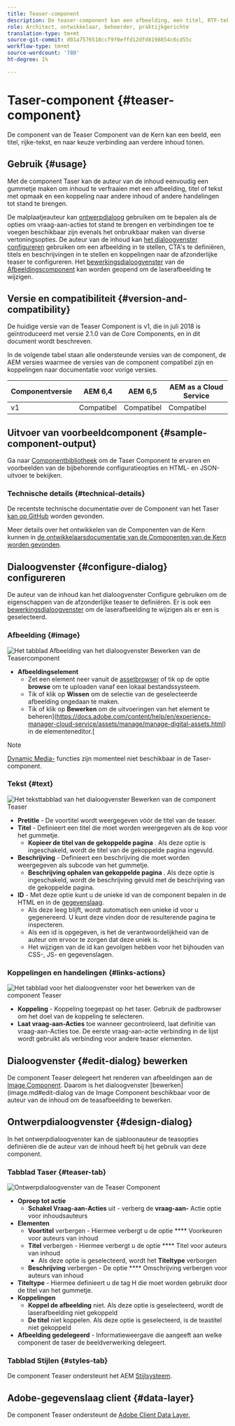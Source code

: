 ```yaml
---
title: Teaser-component
description: De teaser-component kan een afbeelding, een titel, RTF-tekst en eventueel een koppeling naar andere inhoud weergeven.
role: Architect, ontwikkelaar, beheerder, praktijkgerichte
translation-type: tm+mt
source-git-commit: d01a7576518ccf9f0effd12dfd8198854c6cd55c
workflow-type: tm+mt
source-wordcount: '780'
ht-degree: 1%

---
```



# Taser-component {#teaser-component}

De component van de Teaser Component van de Kern kan een beeld, een titel, rijke-tekst, en naar keuze verbinding aan verdere inhoud tonen.

## Gebruik {#usage}

Met de component Taser kan de auteur van de inhoud eenvoudig een gummetje maken om inhoud te verfraaien met een afbeelding, titel of tekst met opmaak en een koppeling naar andere inhoud of andere handelingen tot stand te brengen.

De malplaatjeauteur kan [ontwerpdialoog](#design-dialog) gebruiken om te bepalen als de opties om vraag-aan-acties tot stand te brengen en verbindingen toe te voegen beschikbaar zijn evenals het onbruikbaar maken van diverse vertoningsopties. De auteur van de inhoud kan [het dialoogvenster configureren](#configure-dialog) gebruiken om een afbeelding in te stellen, CTA&#39;s te definiëren, titels en beschrijvingen in te stellen en koppelingen naar de afzonderlijke teaser te configureren. Het [bewerkingsdialoogvenster](image.md#edit-dialog) van de [Afbeeldingscomponent](image.md) kan worden geopend om de laserafbeelding te wijzigen.

## Versie en compatibiliteit {#version-and-compatibility}

De huidige versie van de Teaser Component is v1, die in juli 2018 is geïntroduceerd met versie 2.1.0 van de Core Components, en in dit document wordt beschreven.

In de volgende tabel staan alle ondersteunde versies van de component, de AEM versies waarmee de versies van de component compatibel zijn en koppelingen naar documentatie voor vorige versies.

| Componentversie | AEM 6,4 | AEM 6,5 | AEM as a Cloud Service |
|---|---|---|---|
| v1 | Compatibel | Compatibel | Compatibel |

## Uitvoer van voorbeeldcomponent {#sample-component-output}

Ga naar [Componentbibliotheek](https://adobe.com/go/aem_cmp_library_teaser) om de Taser Component te ervaren en voorbeelden van de bijbehorende configuratieopties en HTML- en JSON-uitvoer te bekijken.

### Technische details {#technical-details}

De recentste technische documentatie over de Component van het Taser [kan op GitHub](https://adobe.com/go/aem_cmp_tech_teaser_v1) worden gevonden.

Meer details over het ontwikkelen van de Componenten van de Kern kunnen in [de ontwikkelaarsdocumentatie van de Componenten van de Kern worden gevonden](/help/developing/overview.md).

## Dialoogvenster {#configure-dialog} configureren

De auteur van de inhoud kan het dialoogvenster Configure gebruiken om de eigenschappen van de afzonderlijke teaser te definiëren. Er is ook een [bewerkingsdialoogvenster](#edit-dialog) om de laserafbeelding te wijzigen als er een is geselecteerd.

### Afbeelding {#image}

![Het tabblad Afbeelding van het dialoogvenster Bewerken van de Teasercomponent](/help/assets/teaser-edit-image.png)

* **Afbeeldingselement**
   * Zet een element neer vanuit de [assetbrowser](https://docs.adobe.com/content/help/en/experience-manager-cloud-service/sites/authoring/fundamentals/environment-tools.html) of tik op de optie **browse** om te uploaden vanaf een lokaal bestandssysteem.
   * Tik of klik op **Wissen** om de selectie van de geselecteerde afbeelding ongedaan te maken.
   * Tik of klik op **Bewerken** om de uitvoeringen van het element te beheren](https://docs.adobe.com/content/help/en/experience-manager-cloud-service/assets/manage/manage-digital-assets.html) in de elementeneditor.[

>[!NOTE]
>
>[Dynamic Media-](image.md#dynamic-media) functies zijn momenteel niet beschikbaar in de Taser-component.

### Tekst {#text}

![Het teksttabblad van het dialoogvenster Bewerken van de component Teaser](/help/assets/teaser-edit-text.png)

* **Pretitle**  - De voortitel wordt weergegeven vóór de titel van de teaser.
* **Titel**  - Definieert een titel die moet worden weergegeven als de kop voor het gummetje.
   * **Kopieer de titel van de gekoppelde pagina** . Als deze optie is ingeschakeld, wordt de titel van de gekoppelde pagina ingevuld.
* **Beschrijving**  - Definieert een beschrijving die moet worden weergegeven als subcode van het gummetje.
   * **Beschrijving ophalen van gekoppelde pagina** . Als deze optie is ingeschakeld, wordt de beschrijving gevuld met de beschrijving van de gekoppelde pagina.
* **ID**  - Met deze optie kunt u de unieke id van de component bepalen in de HTML en in de  [gegevenslaag](/help/developing/data-layer/overview.md).
   * Als deze leeg blijft, wordt automatisch een unieke id voor u gegenereerd. U kunt deze vinden door de resulterende pagina te inspecteren.
   * Als een id is opgegeven, is het de verantwoordelijkheid van de auteur om ervoor te zorgen dat deze uniek is.
   * Het wijzigen van de id kan gevolgen hebben voor het bijhouden van CSS-, JS- en gegevenslagen.

### Koppelingen en handelingen {#links-actions}

![Het tabblad voor het dialoogvenster voor het bewerken van de component Teaser](/help/assets/teaser-edit-link.png)

* **Koppeling**  - Koppeling toegepast op het taser. Gebruik de padbrowser om het doel van de koppeling te selecteren.
* **Laat vraag-aan-Acties**  toe wanneer gecontroleerd, laat definitie van vraag-aan-Acties toe. De eerste vraag-aan-actie verbinding in de lijst wordt gebruikt als verbinding voor andere teaser elementen.

## Dialoogvenster {#edit-dialog} bewerken

De component Teaser delegeert het renderen van afbeeldingen aan de [Image Component](image.md). Daarom is het dialoogvenster [bewerken](image.md#edit-dialog van de Image Component beschikbaar voor de auteur van de inhoud om de teasafbeelding te bewerken.

## Ontwerpdialoogvenster {#design-dialog}

In het ontwerpdialoogvenster kan de sjabloonauteur de teasopties definiëren die de auteur van de inhoud heeft bij het gebruik van deze component.

### Tabblad Taser {#teaser-tab}

![Ontwerpdialoogvenster van de Teaser Component](/help/assets/teaser-design.png)

* **Oproep tot actie**
   * **Schakel Vraag-aan-Acties**  uit - verberg de  **vraag-aan-** Actie optie voor inhoudsauteurs
* **Elementen**
   * **Voortitel**  verbergen - Hiermee verbergt u de optie  **** Voorkeuren voor auteurs van inhoud
   * **Titel**  verbergen - Hiermee verbergt u de optie  **** Titel voor auteurs van inhoud
      * Als deze optie is geselecteerd, wordt het **Titeltype** verborgen
   * **Beschrijving**  verbergen - De optie  **** Omschrijving verbergen voor auteurs van inhoud
* **Titeltype**  - Hiermee definieert u de tag H die moet worden gebruikt door de titel van het gummetje.
* **Koppelingen**
   * **Koppel de afbeelding**  niet. Als deze optie is geselecteerd, wordt de laserafbeelding niet gekoppeld
   * **De titel**  niet koppelen. Als deze optie is geselecteerd, is de teastitel niet gekoppeld
* **Afbeelding gedelegeerd**  - Informatieweergave die aangeeft aan welke component de taser de beeldverwerking delegeert.

### Tabblad Stijlen {#styles-tab}

De component Teaser ondersteunt het AEM [Stijlsysteem](/help/get-started/authoring.md#component-styling).

## Adobe-gegevenslaag client {#data-layer}

De component Teaser ondersteunt de [Adobe Client Data Layer.](/help/developing/data-layer/overview.md)
